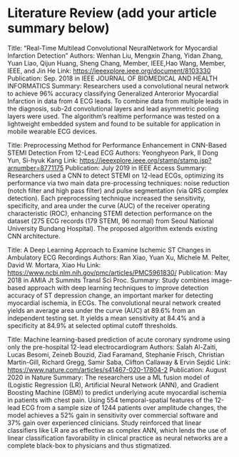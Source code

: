 # Literature Review (add your article summary below)

Title: “Real-Time Multilead Convolutional NeuralNetwork for Myocardial Infarction Detection”
Authors: Wenhan Liu, Mengxin Zhang, Yidan Zhang, Yuan Liao, Qijun Huang, Sheng Chang, Member, IEEE,Hao Wang, Member, IEEE, and Jin He
Link: https://ieeexplore.ieee.org/document/8103330 
Publication: Sep. 2018 in IEEE JOURNAL OF BIOMEDICAL AND HEALTH INFORMATICS
Summary: Researchers used a convolutional neural network to achieve 96% accuracy classifying Generalized Anterorior Myocardial Infarction in data from 4 ECG leads.  To combine data from multiple leads in the diagnosis, sub-2d convolutional layers and lead asymmetric pooling layers were used. The algorithm’s realtime performance was tested on a lightweight embedded system and found to be suitable for application in mobile wearable ECG devices.

Title: Preprocessing Method for Performance Enhancement in CNN-Based STEMI Detection From 12-Lead ECG
Authors: Yeonghyeon Park, Il Dong Yun, Si-hyuk Kang
Link: https://ieeexplore.ieee.org/stamp/stamp.jsp?arnumber=8771175
Publication: July 2019 in IEEE Access
Summary: Researchers used a CNN to detect STEMI on 12-lead ECGs, optimizing its performance via two main data pre-processing techniques: noise reduction (notch filter and high pass filter) and pulse segmentation (via QRS complex detection). Each preprocessing technique increased the sensitivity, specificity, and area under the curve (AUC) of the receiver operating characteristic (ROC), enhancing STEMI detection performance on the dataset (275 ECG records (179 STEMI, 96 normal) from Seoul National University Bundang Hospital). The proposed algorithm extends existing CNN architecture. 

Title: A Deep Learning Approach to Examine Ischemic ST Changes in Ambulatory ECG Recordings
Authors: Ran Xiao, Yuan Xu, Michele M. Pelter, David W. Mortara, Xiao Hu
Link: https://www.ncbi.nlm.nih.gov/pmc/articles/PMC5961830/ 
Publication: May 2018 in AMIA Jt Summits Transl Sci Proc.
Summary: Study combines image-based approach with deep learning techniques to improve detection accuracy of ST depression change, an important marker for detecting myocardial ischemia, in ECGs. The convolutional neural network created yields an average area under the curve (AUC) at 89.6% from an independent testing set. It yields a mean sensitivity at 84.4% and a specificity at 84.9% at selected optimal cutoff thresholds.

Title: Machine learning-based prediction of acute coronary syndrome using only the pre-hospital 12-lead electrocardiogram
Authors: Salah Al-Zaiti, Lucas Besomi, Zeineb Bouzid, Ziad Faramand, Stephanie Frisch, Christian Martin-Gill, Richard Gregg, Samir Saba, Clifton Callaway & Ervin Sejdić 
Link: https://www.nature.com/articles/s41467-020-17804-2
Publication: August 2020 in Nature
Summary: The researchers use a ML fusion model of (Logistic Regression (LR), Artificial Neural Network (ANN), and Gradient Boosting Machine (GBM)) to predict underlying acute myocardial ischemia in patients with chest pain. Using 554 temporal-spatial features of the 12-lead ECG from a sample size of 1244 patients over amplitude changes, the model achieves a 52% gain in sensitivity over commercial software and 37% gain over experienced clinicians. Study reinforced that linear classifiers like LR are as effective as complex ANN, which lends the use of linear classification favorability in clinical practice as neural networks are a complete black-box to physicians and thus stigmatized.

